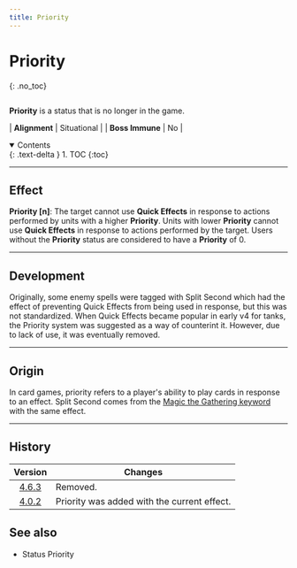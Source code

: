 ```yaml
---
title: Priority
---
```


# Priority
{: .no_toc}

<div class="row">
<div class="column content" markdown="1">

**Priority** is a status that is no longer in the game.

| **Alignment** | Situational |
| **Boss Immune** | No |

</div>
<div class="column toc" markdown="1">
<details open markdown="block">
<summary>
Contents
</summary>
{: .text-delta }
1. TOC
{:toc}
</details>
</div>
</div> 

---

## Effect

**Priority \[n\]**: The target cannot use **Quick Effects** in response to actions performed by units with a higher **Priority**. Units with lower **Priority** cannot use **Quick Effects** in response to actions performed by the target. Users without the **Priority** status are considered to have a **Priority** of 0.

---

## Development

Originally, some enemy spells were tagged with Split Second which had the effect of preventing Quick Effects from being used in response, but this was not standardized. When Quick Effects became popular in early v4 for tanks, the Priority system was suggested as a way of counterint it. However, due to lack of use, it was eventually removed.

---

## Origin

In card games, priority refers to a player's ability to play cards in response to an effect. Split Second comes from the [Magic the Gathering keyword](https://mtg.fandom.com/wiki/Split_second) with the same effect.

---

## History

| Version | Changes |
| :---: | --- |
| [4.6.3](v4#v4.6.3) | Removed. |
| [4.0.2](v4#v4.0.2) | Priority was added with the current effect. |

## See also

- Status Priority